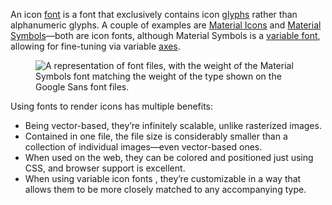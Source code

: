 An icon [font](/glossary/font) is a font that exclusively contains icon [glyphs](/glossary/glyph) rather than alphanumeric glyphs. A couple of examples are [Material Icons](https://fonts.google.com/icons?icon.set=Material+Icons) and [Material Symbols](https://fonts.google.com/icons?icon.set=Material+Symbols)—both are icon fonts, although Material Symbols is a [variable font](/glossary/variable_fonts), allowing for fine-tuning via variable [axes](/glossary/axis_in_variable_fonts).

<figure>

![A representation of font files, with the weight of the Material Symbols font matching the weight of the type shown on the Google Sans font files.](images/thumbnail.svg)

</figure>

Using fonts to render icons has multiple benefits:

- Being vector-based, they’re infinitely scalable, unlike rasterized images.
- Contained in one file, the file size is considerably smaller than a collection of individual images—even vector-based ones.
- When used on the web, they can be colored and positioned just using CSS, and browser support is excellent.
- When using variable icon fonts , they’re customizable in a way that allows them to be more closely matched to any accompanying type.
